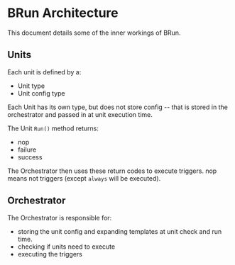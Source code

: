 # BRun Architecture

This document details some of the inner workings of BRun.

## Units

Each unit is defined by a:

- Unit type
- Unit config type

Each Unit has its own type, but does not store config -- that is stored in the
orchestrator and passed in at unit execution time.

The Unit `Run()` method returns:

- nop
- failure
- success

The Orchestrator then uses these return codes to execute triggers. nop means not
triggers (except `always` will be executed).

## Orchestrator

The Orchestrator is responsible for:

- storing the unit config and expanding templates at unit check and run time.
- checking if units need to execute
- executing the triggers
